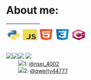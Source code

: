 <h1> About me:</h1>
<hr width="18%"></hr>

<div align="left">
    <div>
  <img align="center" alt="Python" height="30" width="40" src="https://raw.githubusercontent.com/devicons/devicon/master/icons/python/python-original.svg">
  <img align="center" alt="Js" height="30" width="40" src="https://raw.githubusercontent.com/devicons/devicon/master/icons/javascript/javascript-original.svg">
  <img align="center" alt="HTML" height="30" width="40" src="https://raw.githubusercontent.com/devicons/devicon/master/icons/html5/html5-original.svg">
  <img align="center" alt="CSS" height="30" width="40" src="https://raw.githubusercontent.com/devicons/devicon/master/icons/css3/css3-original.svg">
  <img align="center" alt="c plus plus" height="30" width="40" src="https://raw.githubusercontent.com/devicons/devicon/master/icons/cplusplus/cplusplus-original.svg">
   </div>
    <br /><br />
    <img align="left" height="150em" src="https://github-readme-stats.vercel.app/api/top-langs/?username=luisArthurRodriguesDaSilva&layout=compact&langs_count=7&theme=codeSTACKr"/>
    <img align="left" height="150em" src="https://github-readme-stats.vercel.app/api?username=luisArthurRodriguesDaSilva&show_icons=true&theme=codeSTACKr&include_all_commits=true&count_private=true"/>
<div>
  <a align="center" href="https://www.instagram.com/luisarthur4002/" target="_blank"><img src="https://img.shields.io/badge/-Instagram-%23E4405F?style=for-the-badge&logo=instagram&logoColor=white" target="_blank"></a>
      <a href = "mailto:luisarthurlards03@gmail.com"><img src="https://img.shields.io/badge/-Gmail-%23333?style=for-the-badge&logo=gmail&logoColor=white" target="_blank"></a>
      <br/>
        <img width="20" src="https://cdn.usbrandcolors.com/images/logos/twitter-logo.svg" target="_blank">1:               
        <a align="center" href="https://twitter.com/nsei_4002" target="_blank"><a href="https://twitter.com/nsei_4002" target="_blank">@nsei_4002</a> 
      </a>
      <br/>
      <img style="background-color:powderblue;" width="20" src="https://cdn.usbrandcolors.com/images/logos/twitter-logo.svg" target="_blank">2:
         <a href="https://twitter.com/qwerty44777" target="_blank">@qwerty44777</a>
      </a>
 </div>
</div>
  

 	
